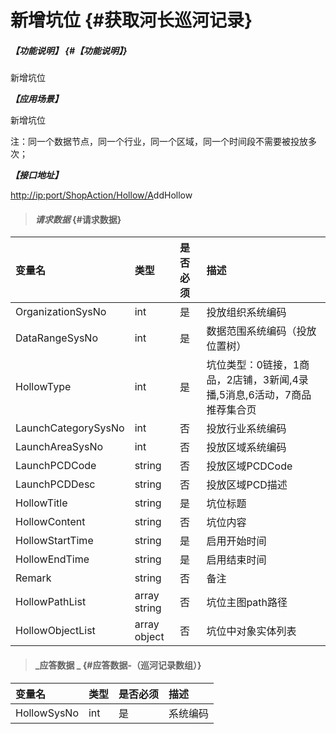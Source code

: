 # 新增坑位 {#获取河长巡河记录}

##### _【功能说明】_ {#【功能说明】}

新增坑位

_**【应用场景】**_

新增坑位

注：同一个数据节点，同一个行业，同一个区域，同一个时间段不需要被投放多次；

_**【接口地址】**_

[http://ip:port/ShopAction/Hollow/A](http://ip:port/HMQuery/PatrolRiver/GetPatrolRivers)ddHollow

> #### _请求数据_ {#请求数据}

| 变量名 | 类型 | 是否必须 | 描述 |
| :--- | :--- | :--- | :--- |
| OrganizationSysNo | int | 是 | 投放组织系统编码 |
| DataRangeSysNo | int | 是 | 数据范围系统编码（投放位置树） |
| HollowType | int | 是 | 坑位类型：0链接，1商品，2店铺，3新闻,4录播,5消息,6活动，7商品推荐集合页 |
| LaunchCategorySysNo | int | 否 | 投放行业系统编码 |
| LaunchAreaSysNo | int | 否 | 投放区域系统编码 |
| LaunchPCDCode | string | 否 | 投放区域PCDCode |
| LaunchPCDDesc | string | 否 | 投放区域PCD描述 |
| HollowTitle | string | 是 | 坑位标题 |
| HollowContent | string | 否 | 坑位内容 |
| HollowStartTime | string | 是 | 启用开始时间 |
| HollowEndTime | string | 是 | 启用结束时间 |
| Remark | string | 否 | 备注 |
| HollowPathList | array string | 否 | 坑位主图path路径 |
| HollowObjectList | array object | 否 | 坑位中对象实体列表 |

> #### _应答数据 _ {#应答数据-（巡河记录数组）}

| 变量名 | 类型 | 是否必须 | 描述 |
| :--- | :--- | :--- | :--- |
| HollowSysNo | int | 是 | 系统编码 |



